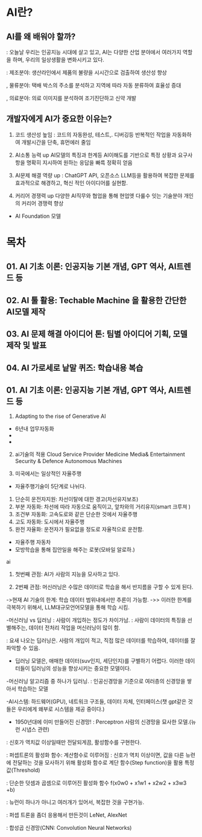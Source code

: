 # AI란?

## AI를 왜 배워야 할까?
: 오늘날 우리는 인공지능 시대에 살고 있고, AI는 다양한 산업 분야에서 여러가지 역할을 하며, 우리의 일상생활을 변화시키고 있다.

: 제조분야: 생산라인에서 제품의 불량을 시시간으로 검출하여 생산성 향상

, 물류분야: 택배 박스의 주소를 분석하고 지역에 따라 자동 분류하여 효율성 증대

, 의료분야: 의료 이미지를 분석하여 조기진단하고 신약 개발

## 개발자에게 AI가 중요한 이유는?

1. 코드 생산성 높임
: 코드의 자동완성, 테스트,. 디버깅등 반복적인 작업을 자동화하여 개발시간을 단축, 휴먼에러 줄임

2. AI소통 능력 up
AI모델의 특징과 한계등 AI이해도를 기반으로 특정 상황과 요구사항을 명확히 지시하여 원하는 응답을 빠륵 정확히 얻음

3. AI문제 해결 역량 up
: ChatGPT API, 오픈소스 LLM등을 활용하여 복잡한 문제를 효과적으로 해경하고,
혁신 적인 아이디어를 실현함.

4. 커리어 경쟁력 up
다양한 AI직무와 협업을 통해 현업엣 다룰수 잇는 기술분야 개인의 커리어 경쟁력 향상

+ AI Foundation 모델 


# 목차
## 01. AI 기초 이론: 인공지능 기본 개념, GPT 역사, AI트렌드 등
## 02. AI 툴 활용: Techable Machine 을 활용한 간단한 AI모델 제작
## 03. AI 문제 해결 아이디어 톤: 팀별 아이디어 기획, 모델 제작 및 발표
## 04. AI 가로세로 낱말 퀴즈: 학습내용 복습


## 01. AI 기초 이론: 인공지능 기본 개념, GPT 역사, AI트렌드 등

1. Adapting to the rise of Generative AI
  - 6년내 업무자동화
  - 
  - 

2. ai기술의 적용
  Cloud Service Provider
  Medicine 
  Media& Entertainment
  Security & Defence
  Autonomous Machines

3. 미국에서는 일상적인 자율주행
  - 자율주행기술이 5단계로 나뉘다.
  1. 단순히 운전자지원: 차선이탈에 대한 경고(차선유지보조)
  2. 부분 자동화: 차선에 따라 자동으로 움직이고, 앞차와의 거리유지(smart 크루져 )
  3. 조건부 자동화: 고속도로와 같은 단순한 것에서 자율주행
  4. 고도 자동화: 도시에서 자율주행
  5. 완전 자율화: 운전자가 필요없을 정도로 자율적으로 운전함.

  - 자율주행 자동차
  - 모방학습을 통해 집안일을 해주는 로봇(모바일 알로하.)
  

ai
1. 첫번째 관점:  AI가 사람의 지능을 모사하고 있다.

2. 2번째 관점: 머신러닝은 수많은 데이터로 학습을 해서 반지름을 구할 수 있게 된다.

->현재 AI 기술의 한계: 학습 데이터 범위내에서만 추론이 가능함.
->> 이러한 한계를 극복하기 위해서, LLM대규모언어모델을 통해 학습 시킴.

-머신러닝 vs 딥러닝
: 사람이 개입하는 정도가 차이가남.
: 사람이 데이터의 특징을 선별해주는, 데이터 전처리 작업을 머신러닝이 많이 함.

: 요새 나오는 딥러닝은. 사람의 개입이 적고, 직접 많은 데이터를 학습하여, 데이터를 잘 파악할 수 있음.


- 딥러닝 모델은, 애매한 데이터(suv인지, 세단인지)를 구별하기 어렵다.
이러한 데이터들이 딥러닝의 성능을 향상시키는 중요한 모델이다. 

-머신러닝 알고리즘 중 하나가 딥러닝.
: 인공신경망을 기준으로 여러층의 신경망을 쌓아서 학습하는 모델

-AI시스템: 하드웨어(GPU), 네트워크 구조들, 데이터 자체, 인터페이스(챗 gpt같은 것들은 우리에게 왜부로 시스템을 제공 중이다.)

- 1950년대에 이미 만들어진 신경망!
: Perceptron 
사람의 신경망을 묘사한 모델.(뉴런 시냅스 관련)

: 신호가 역치값 이상일때만 전달되게끔,
활성함수를 구현한다.

: 퍼셉트론의 활성화 함수: 계산함수로 이루어짐
  : 신호가 역치 이상이면, 값을 다른 뉴련에 전달하는 것을 모사하기 위해 활성화 함수로 계단 함수(Step function)을 활용
  특정값(Threshold)
  
  : 단순한 덧셈과 곱셈으로 이루어진 활성화 함수
  f(x0w0 + x1w1 + x2w2 + x3w3 +b)

  : 뉴런이 하나가 아니고 여러개가 있어서, 복잡한 것을 구현가능.

: 퍼셉 트론을 좀더 응용해서 만든것이
LeNet, AlexNet

: 합성곱 신경망(CNN: Convolution Neural Networks)